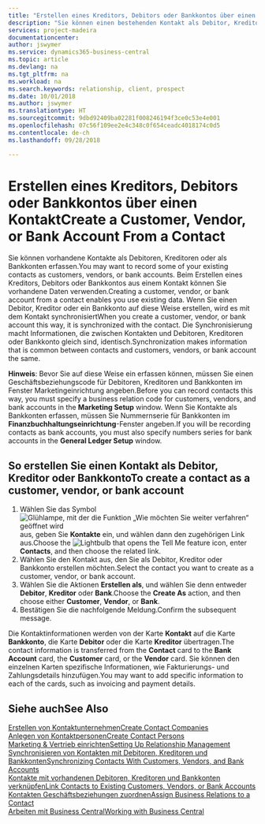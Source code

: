 ```yaml
---
title: "Erstellen eines Kreditors, Debitors oder Bankkontos über einen Kontakt | Microsoft Docs"
description: "Sie können einen bestehenden Kontakt als Debitor, Kreditor oder Bankkonto mithilfe der vorhandenen Daten und angeben Geschäftsbeziehung erfassen."
services: project-madeira
documentationcenter: 
author: jswymer
ms.service: dynamics365-business-central
ms.topic: article
ms.devlang: na
ms.tgt_pltfrm: na
ms.workload: na
ms.search.keywords: relationship, client, prospect
ms.date: 10/01/2018
ms.author: jswymer
ms.translationtype: HT
ms.sourcegitcommit: 9dbd92409ba02281f008246194f3ce0c53e4e001
ms.openlocfilehash: 07c56f109ee2e4c348c0f654ceadc4018174c0d5
ms.contentlocale: de-ch
ms.lasthandoff: 09/28/2018

---
```

# <a name="create-a-customer-vendor-or-bank-account-from-a-contact"></a><span data-ttu-id="5b3ea-103">Erstellen eines Kreditors, Debitors oder Bankkontos über einen Kontakt</span><span class="sxs-lookup"><span data-stu-id="5b3ea-103">Create a Customer, Vendor, or Bank Account From a Contact</span></span>
<span data-ttu-id="5b3ea-104">Sie können vorhandene Kontakte als Debitoren, Kreditoren oder als Bankkonten erfassen.</span><span class="sxs-lookup"><span data-stu-id="5b3ea-104">You may want to record some of your existing contacts as customers, vendors, or bank accounts.</span></span> <span data-ttu-id="5b3ea-105">Beim Erstellen eines Kreditors, Debitors oder Bankkontos aus einem Kontakt können Sie vorhandene Daten verwenden.</span><span class="sxs-lookup"><span data-stu-id="5b3ea-105">Creating a customer, vendor, or bank account from a contact enables you use existing data.</span></span> <span data-ttu-id="5b3ea-106">Wenn Sie einen Debitor, Kreditor oder ein Bankkonto auf diese Weise erstellen, wird es mit dem Kontakt synchronisiert</span><span class="sxs-lookup"><span data-stu-id="5b3ea-106">When you create a customer, vendor, or bank account this way, it is synchronized with the contact.</span></span> <span data-ttu-id="5b3ea-107">Die Synchronisierung macht Informationen, die zwischen Kontakten und Debitoren, Kreditoren oder Bankkonto gleich sind, identisch.</span><span class="sxs-lookup"><span data-stu-id="5b3ea-107">Synchronization makes information that is common between contacts and customers, vendors, or bank account the same.</span></span>

<span data-ttu-id="5b3ea-108">**Hinweis**: Bevor Sie auf diese Weise ein erfassen können, müssen Sie einen Geschäftsbeziehungscode für Debitoren, Kreditoren und Bankkonten im Fenster Marketingeinrichtung angeben.</span><span class="sxs-lookup"><span data-stu-id="5b3ea-108">Before you can record contacts this way, you must specify a business relation code for customers, vendors, and bank accounts in the **Marketing Setup** window.</span></span> <span data-ttu-id="5b3ea-109">Wenn Sie Kontakte als Bankkonten erfassen, müssen Sie Nummernserie für Bankkonten im **Finanzbuchhaltungseinrichtung**-Fenster angeben.</span><span class="sxs-lookup"><span data-stu-id="5b3ea-109">If you will be recording contacts as bank accounts, you must also specify numbers series for bank accounts in the **General Ledger Setup** window.</span></span>

## <a name="to-create-a-contact-as-a-customer-vendor-or-bank-account"></a><span data-ttu-id="5b3ea-110">So erstellen Sie einen Kontakt als Debitor, Kreditor oder Bankkonto</span><span class="sxs-lookup"><span data-stu-id="5b3ea-110">To create a contact as a customer, vendor, or bank account</span></span>
1. <span data-ttu-id="5b3ea-111">Wählen Sie das Symbol ![Glühlampe, mit der die Funktion „Wie möchten Sie weiter verfahren“ geöffnet wird](media/ui-search/search_small.png "Wie möchten Sie weiter verfahren?") aus, geben Sie **Kontakte** ein, und wählen dann den zugehörigen Link aus.</span><span class="sxs-lookup"><span data-stu-id="5b3ea-111">Choose the ![Lightbulb that opens the Tell Me feature](media/ui-search/search_small.png "Tell me what you want to do") icon, enter **Contacts**, and then choose the related link.</span></span>
2. <span data-ttu-id="5b3ea-112">Wählen Sie den Kontakt aus, den Sie als Debitor, Kreditor oder Bankkonto erstellen möchten.</span><span class="sxs-lookup"><span data-stu-id="5b3ea-112">Select the contact you want to create as a customer, vendor, or bank account.</span></span>
3. <span data-ttu-id="5b3ea-113">Wählen Sie die Aktionen **Erstellen als**, und wählen Sie denn entweder **Debitor**, **Kreditor** oder **Bank**.</span><span class="sxs-lookup"><span data-stu-id="5b3ea-113">Choose the **Create As** action, and then choose either **Customer**, **Vendor**, or **Bank**.</span></span>
4. <span data-ttu-id="5b3ea-114">Bestätigen Sie die nachfolgende Meldung.</span><span class="sxs-lookup"><span data-stu-id="5b3ea-114">Confirm the subsequent message.</span></span>

<span data-ttu-id="5b3ea-115">Die Kontaktinformationen werden von der Karte **Kontakt** auf die Karte **Bankkonto**, die Karte **Debitor** oder die Karte **Kreditor** übertragen.</span><span class="sxs-lookup"><span data-stu-id="5b3ea-115">The contact information is transferred from the **Contact** card to the **Bank Account** card, the **Customer** card, or the **Vendor** card.</span></span> <span data-ttu-id="5b3ea-116">Sie können den einzelnen Karten spezifische Informationen, wie Fakturierungs- und Zahlungsdetails hinzufügen.</span><span class="sxs-lookup"><span data-stu-id="5b3ea-116">You may want to add specific information to each of the cards, such as invoicing and payment details.</span></span>

## <a name="see-also"></a><span data-ttu-id="5b3ea-117">Siehe auch</span><span class="sxs-lookup"><span data-stu-id="5b3ea-117">See Also</span></span>
[<span data-ttu-id="5b3ea-118">Erstellen von Kontaktunternehmen</span><span class="sxs-lookup"><span data-stu-id="5b3ea-118">Create Contact Companies</span></span>](marketing-create-contact-companies.md)  
[<span data-ttu-id="5b3ea-119">Anlegen von Kontaktpersonen</span><span class="sxs-lookup"><span data-stu-id="5b3ea-119">Create Contact Persons</span></span>](marketing-create-contact-persons.md)  
[<span data-ttu-id="5b3ea-120">Marketing & Vertrieb einrichten</span><span class="sxs-lookup"><span data-stu-id="5b3ea-120">Setting Up Relationship Management</span></span>](marketing-setup-marketing.md)  
[<span data-ttu-id="5b3ea-121">Synchronisieren von Kontakten mit Debitoren, Kreditoren und Bankkonten</span><span class="sxs-lookup"><span data-stu-id="5b3ea-121">Synchronizing Contacts With Customers, Vendors, and Bank Accounts</span></span>](marketing-synchronize-contacts-customers-vendors-bank-accounts.md)  
[<span data-ttu-id="5b3ea-122">Kontakte mit vorhandenen Debitoren, Kreditoren und Bankkonten verknüpfen</span><span class="sxs-lookup"><span data-stu-id="5b3ea-122">Link Contacts to Existing Customers, Vendors, or Bank Accounts</span></span>](marketing-how-link-contact.md)  
[<span data-ttu-id="5b3ea-123">Kontakten Geschäftsbeziehungen zuordnen</span><span class="sxs-lookup"><span data-stu-id="5b3ea-123">Assign Business Relations to a Contact</span></span>](marketing-business-relations.md#AssignBusRelContact)  
[<span data-ttu-id="5b3ea-124">Arbeiten mit  Business Central</span><span class="sxs-lookup"><span data-stu-id="5b3ea-124">Working with Business Central</span></span>](ui-work-product.md)

